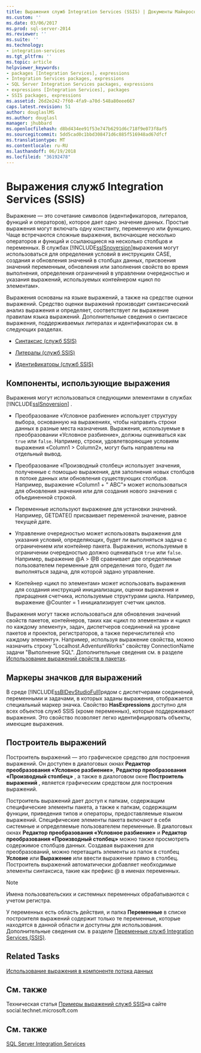 ```yaml
---
title: Выражения служб Integration Services (SSIS) | Документы Майкрософт
ms.custom: ''
ms.date: 03/06/2017
ms.prod: sql-server-2014
ms.reviewer: ''
ms.suite: ''
ms.technology:
- integration-services
ms.tgt_pltfrm: ''
ms.topic: article
helpviewer_keywords:
- packages [Integration Services], expressions
- Integration Services packages, expressions
- SQL Server Integration Services packages, expressions
- expressions [Integration Services], packages
- SSIS packages, expressions
ms.assetid: 26d2e242-7f60-4fa9-a70d-548a80eee667
caps.latest.revision: 51
author: douglaslMS
ms.author: douglasl
manager: jhubbard
ms.openlocfilehash: d8bd434ee91f53e747b6291d6c718f9e073f8af5
ms.sourcegitcommit: 5dd5cad0c1bbd308471d6c885f516948ad67dfcf
ms.translationtype: MT
ms.contentlocale: ru-RU
ms.lasthandoff: 06/19/2018
ms.locfileid: "36192478"
---
```

# <a name="integration-services-ssis-expressions"></a>Выражения служб Integration Services (SSIS)
  Выражение — это сочетание символов (идентификаторов, литералов, функций и операторов), которое дает одно значение данных. Простые выражения могут включать одну константу, переменную или функцию. Чаще встречаются сложные выражения, включающие несколько операторов и функций и ссылающиеся на несколько столбцов и переменных. В службах [!INCLUDE[ssISnoversion](../../includes/ssisnoversion-md.md)]выражения могут использоваться для определения условий в инструкциях CASE, создания и обновления значений в столбцах данных, присвоения значений переменным, обновления или заполнения свойств во время выполнения, определения ограничений в управлении очередностью и указания выражений, используемых контейнером «цикл по элементам».  
  
 Выражения основаны на языке выражений, а также на средстве оценки выражений. Средство оценки выражений производит синтаксический анализ выражения и определяет, соответствует ли выражение правилам языка выражений. Дополнительные сведения о синтаксисе выражения, поддерживаемых литералах и идентификаторах см. в следующих разделах.  
  
-   [Синтаксис &#40;служб SSIS&#41;](syntax-ssis.md)  
  
-   [Литералы &#40;служб SSIS&#41;](numeric-string-and-boolean-literals.md)  
  
-   [Идентификаторы &#40;служб SSIS&#41;](identifiers-ssis.md)  
  
## <a name="components-that-use-expressions"></a>Компоненты, использующие выражения  
 Выражения могут использоваться следующими элементами в службах [!INCLUDE[ssISnoversion](../../includes/ssisnoversion-md.md)] .  
  
-   Преобразование «Условное разбиение» использует структуру выбора, основанную на выражениях, чтобы направить строки данных в разные места назначения. Выражения, используемые в преобразовании «Условное разбиение», должны оцениваться как `true` или `false`. Например, строки, удовлетворяющие условиям выражения «Column1 > Column2», могут быть направлены на отдельный вывод.  
  
-   Преобразование «Производный столбец» использует значения, полученные с помощью выражения, для заполнения новых столбцов в потоке данных или обновления существующих столбцов. Например, выражение «Column1 + " ABC"» может использоваться для обновления значения или для создания нового значения с объединенной строкой.  
  
-   Переменные используют выражение для установки значений. Например, GETDATE() присваивает переменной значение, равное текущей дате.  
  
-   Управление очередностью может использовать выражения для указания условий, определяющих, будет ли выполняться задача с ограничением или контейнер пакета. Выражения, используемые в ограничении очередностью должно оцениваться `true` или `false`. Например, выражение @A > @B сравнивает две определяемые пользователем переменные для определения того, будет ли выполняться задача, для которой задано управление.  
  
-   Контейнер «цикл по элементам» может использовать выражения для создания инструкций инициализации, оценки выражения и приращения счетчика, используемые структурами цикла. Например, выражение @Counter = 1 инициализирует счетчик циклов.  
  
 Выражения могут также использоваться для обновления значений свойств пакетов, контейнеров, таких как «цикл по элементам» и «цикл по каждому элементу», задач, диспетчеров соединений на уровне пакетов и проектов, регистраторов, а также перечислителей «по каждому элементу». Например, используя выражение свойства, можно назначить строку "Localhost.AdventureWorks" свойству ConnectionName задачи "Выполнение SQL". Дополнительные сведения см. в разделе [Использование выражений свойств в пакетах](use-property-expressions-in-packages.md).  
  
## <a name="icon-markers-for-expressions"></a>Маркеры значков для выражений  
 В среде [!INCLUDE[ssBIDevStudioFull](../../includes/ssbidevstudiofull-md.md)]рядом с диспетчерами соединений, переменными и задачами, в которых заданы выражения, отображается специальный маркер значка. Свойство **HasExpressions** доступно для всех объектов служб SSIS (кроме переменных), которые поддерживают выражения. Это свойство позволяет легко идентифицировать объекты, имеющие выражения.  
  
## <a name="expression-builder"></a>Построитель выражений  
 Построитель выражений — это графическое средство для построения выражений. Он доступен в диалоговых окнах **Редактор преобразования «Условное разбиение»**, **Редактор преобразования «Производный столбец»** , а также в диалоговом окне **Построитель выражений** , является графическим средством для построения выражений.  
  
 Построитель выражений дает доступ к папкам, содержащим специфические элементы пакета, а также к папкам, содержащим функции, приведения типов и операторы, предоставляемые языком выражений. Специфические элементы пакета включают в себя системные и определяемые пользователем переменные. В диалоговых окнах **Редактор преобразования «Условное разбиение»** и **Редактор преобразования «Производный столбец»** можно также просмотреть содержимое столбцов данных. Создавая выражения для преобразований, можно перетащить элементы из папок в столбец **Условие** или **Выражение** или ввести выражение прямо в столбец. Построитель выражений автоматически добавляет необходимые элементы синтаксиса, такие как префикс @ в именах переменных.  
  
> [!NOTE]  
>  Имена пользовательских и системных переменных обрабатываются с учетом регистра.  
  
 У переменных есть область действия, и папка **Переменные** в списке построителя выражений содержит только те переменные, которые находятся в данной области и доступны для использования. Дополнительные сведения см. в разделе [Переменные служб Integration Services (SSIS)](../integration-services-ssis-variables.md).  
  
## <a name="related-tasks"></a>Related Tasks  
 [Использование выражения в компоненте потока данных](../use-an-expression-in-a-data-flow-component.md)  
  
## <a name="related-content"></a>См. также  
 Техническая статья [Примеры выражений служб SSIS](http://go.microsoft.com/fwlink/?LinkId=220761)на сайте social.technet.microsoft.com  
  
## <a name="see-also"></a>См. также  
 [SQL Server Integration Services](../sql-server-integration-services.md)  
  
  